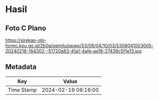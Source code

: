 # Hasil

## Foto C Plano

https://sirekap-obj-formc.kpu.go.id/2b0a/pemilu/ppwp/53/08/04/10/03/5308041003005-20240218-184302--51720a83-41a1-4afe-ae18-27438c5f1e13.jpg


## Metadata

| Key        | Value               |
| ---------- | ------------------- |
| Time Stamp | 2024-02-19 06:16:00 |



